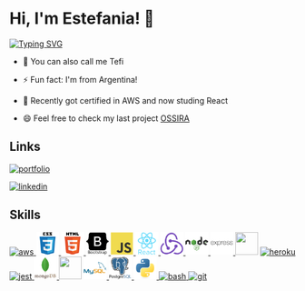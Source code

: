 # Hi, I'm Estefania! 👋

<div align="left"><a href="https://git.io/typing-svg"><img src="https://readme-typing-svg.herokuapp.com?font=Fira+Code&pause=1000&width=435&lines=I'm+a+Full-Stack+Software+Developer" alt="Typing SVG" /></a></div>

- 💬 You can also call me Tefi

- ⚡ Fun fact: I'm from Argentina!

- 🔭 Recently got certified in AWS and now studing React

- 😄 Feel free to check my last project [OSSIRA](https://github.com/tefi-sosa/OSSIRA)

## Links
[![portfolio](https://img.shields.io/badge/my_portfolio-000?style=for-the-badge&logo=ko-fi&logoColor=white)](https://estefania-sosa.netlify.app/)

[![linkedin](https://img.shields.io/badge/linkedin-0A66C2?style=for-the-badge&logo=linkedin&logoColor=white)](https://www.linkedin.com/in/estefania-sosa-oberlin/)

<link rel="stylesheet" href="https://cdn.jsdelivr.net/gh/devicons/devicon@{{ latestReleaseTagging }}/devicon.min.css">

## Skills
<p align="left">
	<a backgroundColor="lightgray" href="https://aws.amazon.com/" target="_blank"> 
		<img src="https://upload.wikimedia.org/wikipedia/commons/thumb/9/93/Amazon_Web_Services_Logo.svg/768px-Amazon_Web_Services_Logo.svg.png" alt="aws" width="50" height="40"/> 
	</a>
	<a backgroundColor="lightgray" href="https://www.w3schools.com/css/" target="_blank"> 
		<img src="https://raw.githubusercontent.com/devicons/devicon/master/icons/css3/css3-original-wordmark.svg" alt="css3" width="40" height="40"/> 
	</a>
	<a href="https://www.w3.org/html/" target="_blank"> 
		<img src="https://raw.githubusercontent.com/devicons/devicon/master/icons/html5/html5-original-wordmark.svg" alt="html5" width="40" height="40"/> 
	</a> 
	<a href="https://getbootstrap.com" target="_blank"> 
		<img src="https://raw.githubusercontent.com/devicons/devicon/master/icons/bootstrap/bootstrap-plain-wordmark.svg" alt="bootstrap" width="40" height="40"/>
	<a href="https://developer.mozilla.org/en-US/docs/Web/JavaScript" target="_blank"> 
		<img src="https://raw.githubusercontent.com/devicons/devicon/master/icons/javascript/javascript-original.svg" alt="javascript" width="40" height="40"/>
	</a>
	<a href="https://reactjs.org/" target="_blank"> 
		<img src="https://raw.githubusercontent.com/devicons/devicon/master/icons/react/react-original-wordmark.svg" alt="react" width="40" height="40"/> 
	</a> 
	<a href="https://redux.js.org" target="_blank"> 
		<img src="https://raw.githubusercontent.com/devicons/devicon/master/icons/redux/redux-original.svg" alt="redux" width="40" height="40"/> 
	</a> 
	<a href="https://nodejs.org" target="_blank"> 
		<img src="https://raw.githubusercontent.com/devicons/devicon/master/icons/nodejs/nodejs-original-wordmark.svg" alt="nodejs" width="40" height="40"/> 
	</a> 
	<a href="https://expressjs.com" target="_blank"> 
		<img src="https://raw.githubusercontent.com/devicons/devicon/master/icons/express/express-original-wordmark.svg" alt="express" width="40" height="40"/> 
	</a> <img width="40" height="40" src="https://cdn.jsdelivr.net/gh/devicons/devicon/icons/sequelize/sequelize-original.svg" />
	<a href="https://heroku.com" target="_blank"> 
		<img src="https://www.vectorlogo.zone/logos/heroku/heroku-icon.svg" alt="heroku" width="40" height="40"/> 
	</a>
	<a href="https://jestjs.io" target="_blank"> 
		<img src="https://www.vectorlogo.zone/logos/jestjsio/jestjsio-icon.svg" alt="jest" width="40" height="40"/> 
	</a>
	<a href="https://www.mongodb.com/" target="_blank">
		<img src="https://raw.githubusercontent.com/devicons/devicon/master/icons/mongodb/mongodb-original-wordmark.svg" alt="mongodb" width="40" height="40"/> 
	</a><img width="40" height="40" src="https://cdn.jsdelivr.net/gh/devicons/devicon/icons/firebase/firebase-plain-wordmark.svg" /> 
	<a href="https://www.mysql.com/" target="_blank"> 
		<img src="https://raw.githubusercontent.com/devicons/devicon/master/icons/mysql/mysql-original-wordmark.svg" alt="mysql" width="40" height="40"/> 
	</a> 
	<a href="https://www.postgresql.org" target="_blank"> 
		<img src="https://raw.githubusercontent.com/devicons/devicon/master/icons/postgresql/postgresql-original-wordmark.svg" alt="postgresql" width="40" height="40"/> 
	</a> 
	<a href="https://www.python.org" target="_blank"> 
		<img src="https://raw.githubusercontent.com/devicons/devicon/master/icons/python/python-original.svg" alt="python" width="40" height="40"/> 
	</a> 
          	<a href="https://www.gnu.org/software/bash/" target="_blank"> 
		<img src="https://www.vectorlogo.zone/logos/gnu_bash/gnu_bash-icon.svg" alt="bash" width="40" height="40"/> 
	</a>
	<a href="https://git-scm.com/" target="_blank"> 
		<img src="https://www.vectorlogo.zone/logos/git-scm/git-scm-icon.svg" alt="git" width="40" height="40"/> 
	</a> 
</p>

<!--
<img width="40" height="40" src="https://cdn.jsdelivr.net/gh/devicons/devicon/icons/html5/html5-original-wordmark.svg" />  <img width="40" height="40" src="https://cdn.jsdelivr.net/gh/devicons/devicon/icons/css3/css3-original-wordmark.svg" />  <img width="40" height="40" src="https://cdn.jsdelivr.net/gh/devicons/devicon/icons/javascript/javascript-original.svg" />  <img width="40" height="40" src="https://cdn.jsdelivr.net/gh/devicons/devicon/icons/react/react-original-wordmark.svg" />  <img width="40" height="40" src="https://cdn.jsdelivr.net/gh/devicons/devicon/icons/sequelize/sequelize-original.svg" />  <img width="40" height="40" src="https://cdn.jsdelivr.net/gh/devicons/devicon/icons/postgresql/postgresql-original-wordmark.svg" />  <img width="40" height="40" src="https://cdn.jsdelivr.net/gh/devicons/devicon/icons/firebase/firebase-plain-wordmark.svg" />  <img width="40" height="40" src="https://cdn.jsdelivr.net/gh/devicons/devicon/icons/heroku/heroku-original.svg" />  <img width="40" height="40" src="https://cdn.jsdelivr.net/gh/devicons/devicon/icons/jest/jest-plain.svg" />  <img width="40" height="40" src="https://cdn.jsdelivr.net/gh/devicons/devicon/icons/redux/redux-original.svg" />  <img width="40" height="40" src="https://cdn.jsdelivr.net/gh/devicons/devicon/icons/mongodb/mongodb-original-wordmark.svg" />  <img width="40" height="40" src="https://cdn.jsdelivr.net/gh/devicons/devicon/icons/bootstrap/bootstrap-original.svg" />   <img width="40" height="40" src="https://cdn.jsdelivr.net/gh/devicons/devicon/icons/nodejs/nodejs-original-wordmark.svg" />   <img width="40" height="40" src="https://cdn.jsdelivr.net/gh/devicons/devicon/icons/git/git-plain-wordmark.svg" />   
          
          
<!--
**tefi-sosa/tefi-sosa** is a ✨ _special_ ✨ repository because its `README.md` (this file) appears on your GitHub profile.

Here are some ideas to get you started:

- 🔭 I’m currently working on ...
- 🌱 I’m currently learning ...
- 👯 I’m looking to collaborate on ...
- 🤔 I’m looking for help with ...
- 💬 Ask me about ...
- 📫 How to reach me: ...
- 😄 Pronouns: ...
- ⚡ Fun fact: ...
-->
